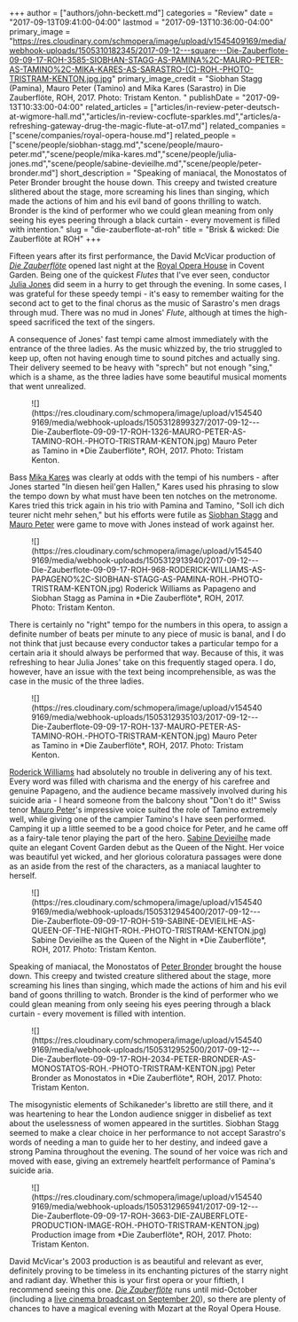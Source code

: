 +++
author = ["authors/john-beckett.md"]
categories = "Review"
date = "2017-09-13T09:41:00-04:00"
lastmod = "2017-09-13T10:36:00-04:00"
primary_image = "https://res.cloudinary.com/schmopera/image/upload/v1545409169/media/webhook-uploads/1505310182345/2017-09-12---square---Die-Zauberflote-09-09-17-ROH-3585-SIOBHAN-STAGG-AS-PAMINA%2C-MAURO-PETER-AS-TAMINO%2C-MIKA-KARES-AS-SARASTRO-(C)-ROH.-PHOTO-TRISTRAM-KENTON.jpg.jpg"
primary_image_credit = "Siobhan Stagg (Pamina), Mauro Peter (Tamino) and Mika Kares (Sarastro) in Die Zauberflöte, ROH, 2017. Photo: Tristam Kenton. "
publishDate = "2017-09-13T10:33:00-04:00"
related_articles = ["articles/in-review-peter-deutsch-at-wigmore-hall.md","articles/in-review-cocflute-sparkles.md","articles/a-refreshing-gateway-drug-the-magic-flute-at-o17.md"]
related_companies = ["scene/companies/royal-opera-house.md"]
related_people = ["scene/people/siobhan-stagg.md","scene/people/mauro-peter.md","scene/people/mika-kares.md","scene/people/julia-jones.md","scene/people/sabine-devieilhe.md","scene/people/peter-bronder.md"]
short_description = "Speaking of maniacal, the Monostatos of Peter Bronder brought the house down. This creepy and twisted creature slithered about the stage, more screaming his lines than singing, which made the actions of him and his evil band of goons thrilling to watch. Bronder is the kind of performer who we could glean meaning from only seeing his eyes peering through a black curtain - every movement is filled with intention."
slug = "die-zauberflote-at-roh"
title = "Brisk &amp; wicked: Die Zauberflöte at ROH"
+++

Fifteen years after its first performance, the David McVicar production of [*Die Zauberflöte*](http://www.roh.org.uk/productions/die-zauberflote-by-david-mcvicar) opened last night at the [Royal Opera House](/scene/companies/royal-opera-house/) in Covent Garden. Being one of the quickest *Flutes* that I've ever seen, conductor [Julia Jones](/scene/people/julia-jones/) did seem in a hurry to get through the evening. In some cases, I was grateful for these speedy tempi - it's easy to remember waiting for the second act to get to the final chorus as the music of Sarastro's men drags through mud. There was no mud in Jones' *Flute*, although at times the high-speed sacrificed the text of the singers.

A consequence of Jones' fast tempi came almost immediately with the entrance of the three ladies. As the music whizzed by, the trio struggled to keep up, often not having enough time to sound pitches and actually sing. Their delivery seemed to be heavy with "sprech" but not enough "sing," which is a shame, as the three ladies have some beautiful musical moments that went unrealized.

<figure data-type="image">
![](https://res.cloudinary.com/schmopera/image/upload/v1545409169/media/webhook-uploads/1505312899327/2017-09-12---Die-Zauberflote-09-09-17-ROH-1326-MAURO-PETER-AS-TAMINO-ROH.-PHOTO-TRISTRAM-KENTON.jpg)
<figcation>Mauro Peter as Tamino in *Die Zauberflöte*, ROH, 2017. Photo: Tristam Kenton.</figcaption>
</figure>

Bass [Mika Kares](/scene/people/mika-kares/) was clearly at odds with the tempi of his numbers - after Jones started "In diesen heil'gen Hallen," Kares used his phrasing to slow the tempo down by what must have been ten notches on the metronome. Kares tried this trick again in his trio with Pamina and Tamino, "Soll ich dich teurer nicht mehr sehen," but his efforts were futile as [Siobhan Stagg](/scene/people/siobhan-stagg/) and [Mauro Peter](/scene/people/mauro-peter/) were game to move with Jones instead of work against her.

<figure data-type="image">![](https://res.cloudinary.com/schmopera/image/upload/v1545409169/media/webhook-uploads/1505312913940/2017-09-12---Die-Zauberflote-09-09-17-ROH-968-RODERICK-WILLIAMS-AS-PAPAGENO%2C-SIOBHAN-STAGG-AS-PAMINA-ROH.-PHOTO-TRISTRAM-KENTON.jpg)
<figcation>Roderick Williams as Papageno and Siobhan Stagg as Pamina in *Die Zauberflöte*, ROH, 2017. Photo: Tristam Kenton.</figcaption>
</figure>

There is certainly no "right" tempo for the numbers in this opera, to assign a definite number of beats per minute to any piece of music is banal, and I do not think that just because every conductor takes a particular tempo for a certain aria it should always be performed that way. Because of this, it was refreshing to hear Julia Jones' take on this frequently staged opera. I do, however, have an issue with the text being incomprehensible, as was the case in the music of the three ladies.

<figure data-type="image">
![](https://res.cloudinary.com/schmopera/image/upload/v1545409169/media/webhook-uploads/1505312935103/2017-09-12---Die-Zauberflote-09-09-17-ROH-137-MAURO-PETER-AS-TAMINO-ROH.-PHOTO-TRISTRAM-KENTON.jpg)
<figcation>Mauro Peter as Tamino in *Die Zauberflöte*, ROH, 2017. Photo: Tristam Kenton.</figcaption>
</figure>

[Roderick Williams](/scene/people/roderick-williams/) had absolutely no trouble in delivering any of his text. Every word was filled with charisma and the energy of his carefree and genuine Papageno, and the audience became massively involved during his suicide aria - I heard someone from the balcony shout "Don't do it!" Swiss tenor [Mauro Peter](/scene/people/mauro-peter/)'s impressive voice suited the role of Tamino extremely well, while giving one of the campier Tamino's I have seen performed. Camping it up a little seemed to be a good choice for Peter, and he came off as a fairy-tale tenor playing the part of the hero. [Sabine Devieilhe](/scene/people/sabine-devieilhe/) made quite an elegant Covent Garden debut as the Queen of the Night. Her voice was beautiful yet wicked, and her glorious coloratura passages were done as an aside from the rest of the characters, as a maniacal laughter to herself.

<figure data-type="image">
![](https://res.cloudinary.com/schmopera/image/upload/v1545409169/media/webhook-uploads/1505312945400/2017-09-12---Die-Zauberflote-09-09-17-ROH-519-SABINE-DEVIEILHE-AS-QUEEN-OF-THE-NIGHT-ROH.-PHOTO-TRISTRAM-KENTON.jpg)
<figcation>Sabine Devieilhe as the Queen of the Night in *Die Zauberflöte*, ROH, 2017. Photo: Tristam Kenton.</figcaption>
</figure>

Speaking of maniacal, the Monostatos of [Peter Bronder](/scene/people/peter-bronder/) brought the house down. This creepy and twisted creature slithered about the stage, more screaming his lines than singing, which made the actions of him and his evil band of goons thrilling to watch. Bronder is the kind of performer who we could glean meaning from only seeing his eyes peering through a black curtain - every movement is filled with intention.

<figure data-type="image">
![](https://res.cloudinary.com/schmopera/image/upload/v1545409169/media/webhook-uploads/1505312952500/2017-09-12---Die-Zauberflote-09-09-17-ROH-2034-PETER-BRONDER-AS-MONOSTATOS-ROH.-PHOTO-TRISTRAM-KENTON.jpg)
<figcation>Peter Bronder as Monostatos in *Die Zauberflöte*, ROH, 2017. Photo: Tristam Kenton.</figcaption>
</figure>

The misogynistic elements of Schikaneder's libretto are still there, and it was heartening to hear the London audience snigger in disbelief as text about the uselessness of women appeared in the surtitles. Siobhan Stagg seemed to make a clear choice in her performance to not accept Sarastro's words of needing a man to guide her to her destiny, and indeed gave a strong Pamina throughout the evening. The sound of her voice was rich and moved with ease, giving an extremely heartfelt performance of Pamina's suicide aria.

<figure data-type="image">
![](https://res.cloudinary.com/schmopera/image/upload/v1545409169/media/webhook-uploads/1505312965941/2017-09-12---Die-Zauberflote-09-09-17-ROH-3663-DIE-ZAUBERFLOTE-PRODUCTION-IMAGE-ROH.-PHOTO-TRISTRAM-KENTON.jpg)
<figcation>Production image from *Die Zauberflöte*, ROH, 2017. Photo: Tristam Kenton.</figcaption>
</figure>

David McVicar's 2003 production is as beautiful and relevant as ever, definitely proving to be timeless in its enchanting pictures of the starry night and radiant day. Whether this is your first opera or your fiftieth, I recommend seeing this one. [*Die Zauberflöte*](http://www.roh.org.uk/productions/die-zauberflote-by-david-mcvicar) runs until mid-October (including a [live cinema broadcast on September 20](http://www.roh.org.uk/showings/the-magic-flute-live-2017)), so there are plenty of chances to have a magical evening with Mozart at the Royal Opera House.
